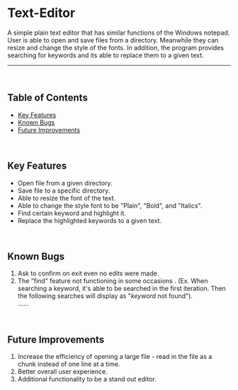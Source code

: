 # Text-Editor
A simple plain text editor that has similar functions of the Windows notepad. User is able to open and save files from a directory. Meanwhile they can resize and change the style of the fonts. In addition, the program provides searching for keywords and its able to replace them to a given text.
___
<br>

## Table of Contents
- [Key Features](Key-Features)
- [Known Bugs](#Known-Bugs)
- [Future Improvements](#Future-Improvements)
<br>

<a name="Key-Features"></a>
## Key Features
- Open file from a given directory.
- Save file to a specific directory.
- Able to resize the font of the text.
- Able to change the style font to be "Plain", "Bold", and "Italics".
- Find certain keyword and highlight it.
- Replace the highlighted keywords to a given text.
<br>

<a name="Known-Bugs"></a>
## Known Bugs
1. Ask to confirm on exit even no edits were made.
2. The "find" feature not functioning in some occasions .
(Ex. When searching a keyword, it's able to be searched in the first iteration. Then the following searches will display as  "_keyword_ not found").
<br />......
<br>

<a name="Future-Improvements"></a>
## Future Improvements
1. Increase the efficiency of opening a large file - read in the file as a chunk instead of one line at a time.
2. Better overall user experience.
3. Additional functionality to be a stand out editor. 
